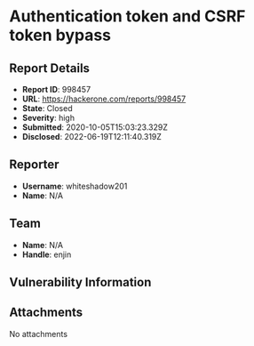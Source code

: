 # Authentication token and CSRF token bypass

## Report Details
- **Report ID**: 998457
- **URL**: https://hackerone.com/reports/998457
- **State**: Closed
- **Severity**: high
- **Submitted**: 2020-10-05T15:03:23.329Z
- **Disclosed**: 2022-06-19T12:11:40.319Z

## Reporter
- **Username**: whiteshadow201
- **Name**: N/A

## Team
- **Name**: N/A
- **Handle**: enjin

## Vulnerability Information


## Attachments
No attachments
